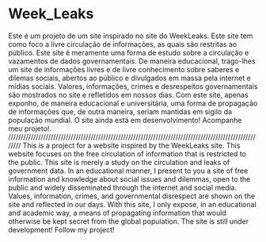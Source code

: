 # Week_Leaks
Este é um projeto de um site inspirado no site do WeekLeaks. Este site tem como foco a livre circulação de informações, as quais são restritas ao público. Este site é meramente uma forma de estudo sobre a circulação e vazamentos de dados governamentais.
De maneira educacional, trago-lhes um site de informações livres e de livre conhecimento sobre saberes e dilemas sociais, abertos ao público e divulgados em massa pela internet e mídias sociais.
Valores, informações, crimes e desrespeitos governamentais são mostrados no site e refletidos em nossos dias.
Com este site, apenas exponho, de maneira educacional e universitária, uma forma de propagação de informações que, de outra maneira, seriam mantidas em sigilo da população mundial.
O site ainda está em desenvolvimento! Acompanhe meu projeto!.
////////////////////////////////////////////////////////////////////////////////////////////////////////
This is a project for a website inspired by the WeekLeaks site. This website focuses on the free circulation of information that is restricted to the public. This site is merely a study on the circulation and leaks of government data. In an educational manner, I present to you a site of free information and knowledge about social issues and dilemmas, open to the public and widely disseminated through the internet and social media. Values, information, crimes, and governmental disrespect are shown on the site and reflected in our days. With this site, I only expose, in an educational and academic way, a means of propagating information that would otherwise be kept secret from the global population. The site is still under development! Follow my project!

